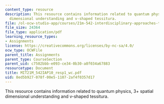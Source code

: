 ```yaml
---
content_type: resource
description: This resource contains information related to quantum physics, 3+ spatial
  dimensional understanding and v-shaped tessitura.
file: /ol-ocw-studio-app/courses/21m-542-interdisciplinary-approaches-to-musical-time-january-iap-2010/8ed5b927078f00e511072af4f0357d17_MIT21M_542IAP10_resp1_wc.pdf
file_size: 24364
file_type: application/pdf
learning_resource_types:
- Assignments
license: https://creativecommons.org/licenses/by-nc-sa/4.0/
ocw_type: OCWFile
parent_title: Assignments
parent_type: CourseSection
parent_uid: c7502bbb-e093-ce34-0b30-a8f034a67883
resourcetype: Document
title: MIT21M_542IAP10_resp1_wc.pdf
uid: 8ed5b927-078f-00e5-1107-2af4f0357d17
---
```

This resource contains information related to quantum physics, 3+ spatial dimensional understanding and v-shaped tessitura.